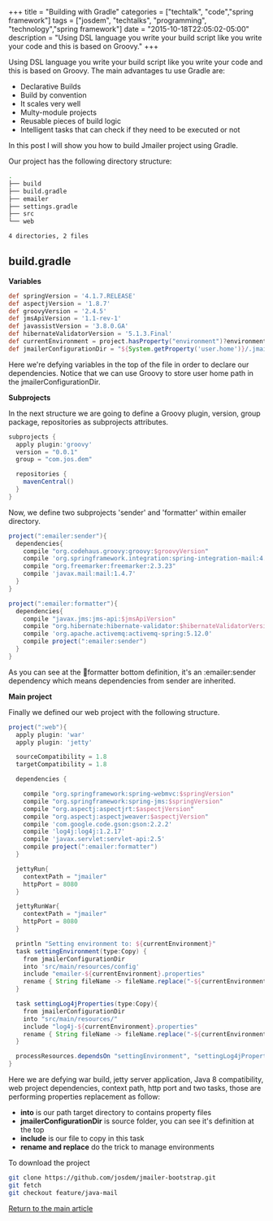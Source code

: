 +++
title = "Building with Gradle"
categories = ["techtalk", "code","spring framework"]
tags = ["josdem", "techtalks", "programming", "technology","spring framework"]
date = "2015-10-18T22:05:02-05:00"
description = "Using DSL language you write your build script like you write your code and this is based on Groovy."
+++

Using DSL language you write your build script like you write your code and this is based on Groovy. The main advantages tu use Gradle are:

* Declarative Builds
* Build by convention
* It scales very well
* Multy-module projects
* Reusable pieces of build logic
* Intelligent tasks that can check if they need to be executed or not

In this post I will show you how to build Jmailer project using Gradle.

Our project has the following directory structure:

```bash
.
├── build
├── build.gradle
├── emailer
├── settings.gradle
├── src
└── web

4 directories, 2 files
```
## build.gradle

**Variables**

```groovy
def springVersion = '4.1.7.RELEASE'
def aspectjVersion = '1.8.7'
def groovyVersion = '2.4.5'
def jmsApiVersion = '1.1-rev-1'
def javassistVersion = '3.8.0.GA'
def hibernateValidatorVersion = '5.1.3.Final'
def currentEnvironment = project.hasProperty("environment")?environment:"development"
def jmailerConfigurationDir = "${System.getProperty('user.home')}/.jmailer"
```

Here we're defying variables in the top of the file in order to declare our dependencies. Notice that we can use Groovy to store user home path in the jmailerConfigurationDir.

**Subprojects**

In the next structure we are going to define a Groovy plugin, version, group package, repositories as subprojects attributes.

```groovy
subprojects {
  apply plugin:'groovy'
  version = "0.0.1"
  group = "com.jos.dem"

  repositories {
    mavenCentral()
  }
}
```

Now, we define two subprojects 'sender' and 'formatter' within emailer directory.

```groovy
project(":emailer:sender"){
  dependencies{
    compile "org.codehaus.groovy:groovy:$groovyVersion"
    compile 'org.springframework.integration:spring-integration-mail:4.2.0.RELEASE'
    compile "org.freemarker:freemarker:2.3.23"
    compile 'javax.mail:mail:1.4.7'
  }
}

project(":emailer:formatter"){
  dependencies{
    compile "javax.jms:jms-api:$jmsApiVersion"
    compile "org.hibernate:hibernate-validator:$hibernateValidatorVersion"
    compile 'org.apache.activemq:activemq-spring:5.12.0'
    compile project(":emailer:sender")
  }
}
```

As you can see at the :email:formatter bottom definition, it's an :emailer:sender dependency which means dependencies from sender are inherited.

**Main project**

Finally we defined our web project with the following structure.
```groovy
project(":web"){
  apply plugin: 'war'
  apply plugin: 'jetty'

  sourceCompatibility = 1.8
  targetCompatibility = 1.8

  dependencies {

    compile "org.springframework:spring-webmvc:$springVersion"
    compile "org.springframework:spring-jms:$springVersion"
    compile "org.aspectj:aspectjrt:$aspectjVersion"
    compile "org.aspectj:aspectjweaver:$aspectjVersion"
    compile 'com.google.code.gson:gson:2.2.2'
    compile 'log4j:log4j:1.2.17'
    compile 'javax.servlet:servlet-api:2.5'
    compile project(":emailer:formatter")
  }

  jettyRun{
    contextPath = "jmailer"
    httpPort = 8080
  }

  jettyRunWar{
    contextPath = "jmailer"
    httpPort = 8080
  }

  println "Setting environment to: ${currentEnvironment}"
  task settingEnvironment(type:Copy) {
    from jmailerConfigurationDir
    into 'src/main/resources/config'
    include "emailer-${currentEnvironment}.properties"
    rename { String fileName -> fileName.replace("-${currentEnvironment}", '') }
  }

  task settingLog4jProperties(type:Copy){
    from jmailerConfigurationDir
    into "src/main/resources/"
    include "log4j-${currentEnvironment}.properties"
    rename { String fileName -> fileName.replace("-${currentEnvironment}", '') }
  }

  processResources.dependsOn "settingEnvironment", "settingLog4jProperties"
}
```

Here we are defying war build, jetty server application, Java 8 compatibility, web project dependencies, context path, http port and two tasks, those are performing properties replacement as follow:

* **into** is our path target directory to contains property files
* **jmailerConfigurationDir** is source folder, you can see it's definition at the top
* **include** is our file to copy in this task
* **rename and replace** do the trick to manage environments

To download the project

```bash
git clone https://github.com/josdem/jmailer-bootstrap.git
git fetch
git checkout feature/java-mail
```

[Return to the main article](/techtalk/spring)
